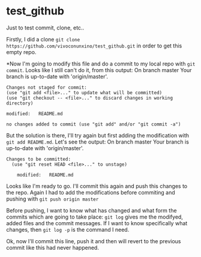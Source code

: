# test_github
Just to test commit, clone, etc..

Firstly, I did a clone `git clone https://github.com/vivoconunxino/test_github.git` in order to get this empty repo.

*Now I'm going to modify this file and do a commit to my local repo with `git commit`. Looks like I still can't do it, from this output:
	On branch master
	Your branch is up-to-date with 'origin/master'.

	Changes not staged for commit:
	(use "git add <file>..." to update what will be committed)
	(use "git checkout -- <file>..." to discard changes in working directory)

	modified:   README.md

	no changes added to commit (use "git add" and/or "git commit -a")

But the solution is there, I'll try again but first adding the modification with `git add README.md`. Let's see the output:
	On branch master
	Your branch is up-to-date with 'origin/master'.

	Changes to be committed:
	  (use "git reset HEAD <file>..." to unstage)

		modified:   README.md

Looks like I'm ready to go. I'll commit this again and push this changes to the repo. Again I had to add the modifications before commiting and pushing with `git push origin master`

Before pushing, I want to know what has changed and what form the commits which are going to take place: `git log` gives me the modifyed, added files and the commit messages. If I want to know specifically what changes, then `git log -p` is the command I need.

Ok, now I'll commit this line, push it and then will revert to the previous commit like this had never happened.

